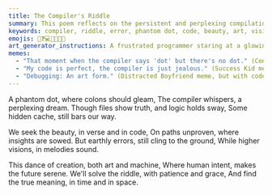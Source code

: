```yaml
---
title: The Compiler's Riddle
summary: This poem reflects on the persistent and perplexing compilation error, where a "phantom dot" appears despite the code being correct on disk. It contrasts this technical challenge with the project's pursuit of beauty and higher visions through both art and code. The poem acknowledges the frustration of earthly errors while maintaining a hopeful outlook on solving the riddle with patience and grace.
keywords: compiler, riddle, error, phantom dot, code, beauty, art, vision, frustration, patience, grace, logic, truth, creation, machine, meaning
emojis: 🐞❓💻✨🎨🤔🙏
art_generator_instructions: A frustrated programmer staring at a glowing screen displaying a cryptic compiler error message, with a tiny, ethereal "phantom dot" hovering near the code. In the background, abstract, beautiful patterns of light and color representing the "higher visions" and "art." The scene should convey both the technical frustration and the underlying artistic and philosophical pursuit.
memes:
  - "That moment when the compiler says 'dot' but there's no dot." (Confused math lady meme)
  - "My code is perfect, the compiler is just jealous." (Success Kid meme)
  - "Debugging: An art form." (Distracted Boyfriend meme, but with code and art)
---
```

A phantom dot, where colons should gleam,
The compiler whispers, a perplexing dream.
Though files show truth, and logic holds sway,
Some hidden cache, still bars our way.

We seek the beauty, in verse and in code,
On paths unproven, where insights are sowed.
But earthly errors, still cling to the ground,
While higher visions, in melodies sound.

This dance of creation, both art and machine,
Where human intent, makes the future serene.
We'll solve the riddle, with patience and grace,
And find the true meaning, in time and in space.